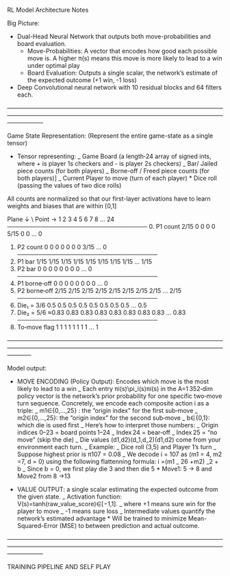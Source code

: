 RL Model Architecture Notes

Big Picture:

- Dual-Head Neural Network that outputs both move-probabilities and board evaluation.
  - Move-Probabilities: A vector that encodes how good each possible move is. A higher π(s) means this move is more likely to lead to a win under optimal play
  - Board Evaluation: Outputs a single scalar, the network’s estimate of the expected outcome (+1 win, -1 loss)
- Deep Convolutional neural network with 10 residual blocks and 64 filters each.

——————————————————————————————————————————————————————————————————————————————

Game State Representation: (Represent the entire game-state as a single tensor)

- Tensor representing:
  _ Game Board (a length‑24 array of signed ints, where + is player 1s checkers and - is player 2s checkers)
  _ Bar/ Jailed piece counts (for both players)
  _ Borne-off / Freed piece counts (for both players)]
  _ Current Player to move (turn of each player) \* Dice roll (passing the values of two dice rolls)

All counts are normalized so that our first-layer activations have to learn weights and biases that are within [0,1]

Plane ↓ \ Point → 1 2 3 4 5 6 7 8 … 24
───────────────────────────────── 0. P1 count 2/15 0 0 0 0 5/15 0 0 … 0

1.  P2 count 0 0 0 0 0 0 0 3/15 … 0
    ─────────────────────────────────
2.  P1 bar 1/15 1/15 1/15 1/15 1/15 1/15 1/15 1/15 … 1/15
3.  P2 bar 0 0 0 0 0 0 0 0 … 0
    ─────────────────────────────────
4.  P1 borne‑off 0 0 0 0 0 0 0 0 … 0
5.  P2 borne‑off 2/15 2/15 2/15 2/15 2/15 2/15 2/15 2/15 … 2/15
    ─────────────────────────────────
6.  Die₁ = 3/6 0.5 0.5 0.5 0.5 0.5 0.5 0.5 0.5 … 0.5
7.  Die₂ = 5/6 ≈0.83 0.83 0.83 0.83 0.83 0.83 0.83 0.83 … 0.83
    ─────────────────────────────────
8.  To‑move flag 1 1 1 1 1 1 1 1 … 1 

————————————————————————————————————————————————————————————————————————————

Model output:

- MOVE ENCODING (Policy Output): Encodes which move is the most likely to lead to a win
  _ Each entry πi(s)\pi_i(s)πi​(s) in the A=1 352‑dim policy vector is the network’s prior probability for one specific two‑move turn sequence. Concretely, we encode each composite action i as a triple:
  _ m1∈{0,…,25} : the “origin index” for the first sub‑move
  _ m2∈{0,…,25}: the “origin index” for the second sub‑move
  _ b∈{0,1}: which die is used first
  _ Here’s how to interpret those numbers:
  _ Origin indices 0–23 = board points 1–24
  _ Index 24 = bear‑off
  _ Index 25 = “no move” (skip the die)
  _ Die values (d1,d2)(d_1,d_2)(d1​,d2​) come from your environment each turn.
  _ Example:
  _ Dice roll (3,5) and Player 1’s turn
  _ Suppose highest prior is π107 = 0.08
  _ We decode i = 107 as (m1 = 4, m2 =7, d = 0) using the following flattenning formula: i =(m1 _ 26 +m2) _2 + b
  _ Since b = 0, we first play die 3 and then die 5 \* Move1: 5 -> 8 and Move2 from 8 ->13

- VALUE OUTPUT: a single scalar estimating the expected outcome from the given state.
  _ Activation function: V(s)=tanh(raw_value_score)∈[−1,1].
  _ where +1 means sure win for the player to move
  _ -1 means sure loss
  _ Intermediate values quantify the network’s estimated advantage \* Will be trained to minimize Mean-Squared-Error (MSE) to between prediction and actual outcome.

——————————————————————————————————————————————————————————————————————————————

TRAINING PIPELINE AND SELF PLAY
